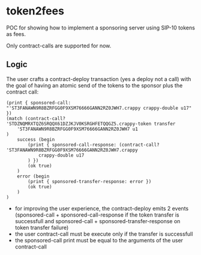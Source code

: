 # token2fees

POC for showing how to implement a sponsoring server using SIP-10 tokens as fees.

Only contract-calls are supported for now.

## Logic

The user crafts a contract-deploy transaction (yes a deploy not a call) with the goal of having an atomic send of the tokens
to the sponsor plus the contract call:

```
(print { sponsored-call: "'ST3FANAWN9R8BZRFGG0F9XSM76666GANN2RZ0JWH7.crappy crappy-double u17" })
(match (contract-call? 'STDZNQMRXTQZ6SRQQX61DZJKJV0KSRGHFETQQGZ5.crappy-token transfer
    'ST3FANAWN9R8BZRFGG0F9XSM76666GANN2RZ0JWH7 u1
)
    success (begin
        (print { sponsored-call-response: (contract-call? 'ST3FANAWN9R8BZRFGG0F9XSM76666GANN2RZ0JWH7.crappy
            crappy-double u17
        ) })
        (ok true)
    )
    error (begin
        (print { sponsored-transfer-response: error })
        (ok true)
    )
)
```

* for improving the user experience, the contract-deploy emits 2 events (sponsored-call + sponsored-call-response if the token transfer is successfull and sponsored-call + sponsored-transfer-response on token transfer failure)
* the user contract-call must be execute only if the transfer is successfull
* the sponsored-call print must be equal to the arguments of the user contract-call
